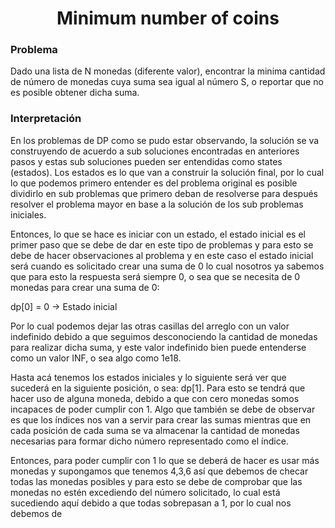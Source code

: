 <h1 align="center">Minimum number of coins</h1>
<h3>Problema</h3>
<p>
  Dado una lista de N monedas (diferente valor), encontrar la minima cantidad de número de monedas cuya suma sea igual al número S, o reportar que no es posible 
  obtener dicha suma.
  
  <h3>Interpretación</h3>
  En los problemas de DP como se pudo estar observando, la solución se va construyendo de acuerdo a sub soluciones encontradas en anteriores pasos y estas sub soluciones
  pueden ser entendidas como states (estados). Los estados es lo que van a construir la solución final, por lo cual lo que podemos primero entender es del problema 
  original es posible dividirlo en sub problemas que primero deban de resolverse para después resolver el problema mayor en base a la solución de los sub problemas 
  iniciales. 
  
  Entonces, lo que se hace es iniciar con un estado, el estado inicial es el primer paso que se debe de dar en este tipo de problemas y para esto se debe de hacer
  observaciones al problema y en este caso el estado inicial será cuando es solicitado crear una suma de 0 lo cual nosotros ya sabemos que para esto la respuesta será 
  siempre 0, o sea que se necesita de 0 monedas para crear una suma de 0:
  
  dp[0] = 0       ->  Estado inicial
  
  Por lo cual podemos dejar las otras casillas del arreglo con un valor indefinido debido a que seguimos desconociendo la cantidad de monedas para realizar dicha
  suma, y este valor indefinido bien puede entenderse como un valor INF, o sea algo como 1e18.
  
  Hasta acá tenemos los estados iniciales y lo siguiente será ver que sucederá en la siguiente posición, o sea: dp[1]. Para esto se tendrá que hacer uso de alguna moneda,
  debido a que con cero monedas somos incapaces de poder cumplir con 1. Algo que también se debe de observar es que los índices nos van a servir para crear las sumas 
  mientras que en cada posición de cada suma se va almacenar la cantidad de monedas necesarias para formar dicho número representado como el índice.
  
  Entonces, para poder cumplir con 1 lo que se deberá de hacer es usar más monedas y supongamos que tenemos 4,3,6 así que debemos de checar todas las monedas posibles 
  y para esto se debe de comprobar que las monedas no estén excediendo del número solicitado, lo cual está sucediendo aquí debido a que todas sobrepasan a 1, por lo 
  cual nos debemos de 
</p>
